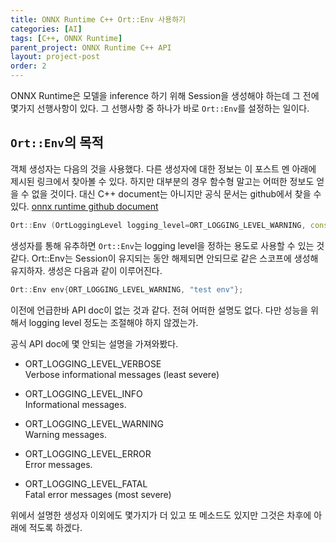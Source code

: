 ```yaml
---
title: ONNX Runtime C++ Ort::Env 사용하기
categories: [AI]
tags: [C++, ONNX Runtime]
parent_project: ONNX Runtime C++ API
layout: project-post
order: 2
---
```


ONNX Runtime은 모델을 inference 하기 위해 Session을 생성해야 하는데 그 전에 몇가지 선행사항이 있다.
그 선행사항 중 하나가 바로 ```Ort::Env```를 설정하는 일이다.

```Ort::Env```의 목적
-----------------------

객체 생성자는 다음의 것을 사용했다.
다른 생성자에 대한 정보는 이 포스트 멘 아래에 제시된 링크에서 찾아볼 수 있다.
하지만 대부분의 경우 함수형 말고는 어떠한 정보도 얻을 수 없을 것이다.
대신 C++ document는 아니지만 공식 문서는 github에서 찾을 수 있다.
[onnx runtime github document](https://github.com/microsoft/onnxruntime-openenclave/blob/openenclave-public/docs/ONNX_Runtime_Perf_Tuning.md) 

```c++
Ort::Env (OrtLoggingLevel logging_level=ORT_LOGGING_LEVEL_WARNING, const char *logid="");
```

생성자를 통해 유추하면 ```Ort::Env```는 logging level을 정하는 용도로 사용할 수 있는 것 같다.
Ort::Env는 Session이 유지되는 동안 해제되면 안되므로 같은 스코프에 생성해 유지하자.
생성은 다음과 같이 이루어진다.
```c++
Ort::Env env{ORT_LOGGING_LEVEL_WARNING, "test env"};
```

이전에 언급한바 API doc이 없는 것과 같다.
전혀 어떠한 설명도 없다.
다만 성능을 위해서 logging level 정도는 조절해야 하지 않겠는가.

공식 API doc에 몇 안되는 설명을 가져와봤다.

- ORT_LOGGING_LEVEL_VERBOSE  
  Verbose informational messages (least severe)

- ORT_LOGGING_LEVEL_INFO  
  Informational messages.

- ORT_LOGGING_LEVEL_WARNING  
  Warning messages.

- ORT_LOGGING_LEVEL_ERROR  
  Error messages.

- ORT_LOGGING_LEVEL_FATAL  
  Fatal error messages (most severe)


위에서 설명한 생성자 이외에도 몇가지가 더 있고 또 메소드도 있지만 그것은 차후에 아래에 적도록 하겠다.
